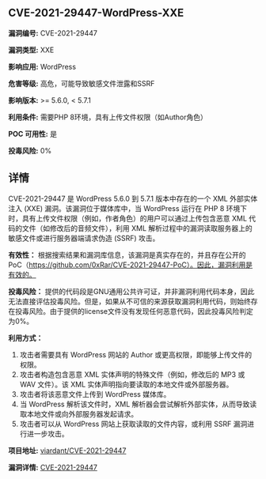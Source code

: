 ## CVE-2021-29447-WordPress-XXE

**漏洞编号:** CVE-2021-29447

**漏洞类型:** XXE

**影响应用:** WordPress

**危害等级:** 高危，可能导致敏感文件泄露和SSRF

**影响版本:** >= 5.6.0, < 5.7.1

**利用条件:** 需要PHP 8环境，具有上传文件权限（如Author角色）

**POC 可用性:** 是

**投毒风险:** 0%

## 详情

CVE-2021-29447 是 WordPress 5.6.0 到 5.7.1 版本中存在的一个 XML 外部实体注入 (XXE) 漏洞。该漏洞位于媒体库中，当 WordPress 运行在 PHP 8 环境下时，具有上传文件权限（例如，作者角色）的用户可以通过上传包含恶意 XML 代码的文件（如修改后的音频文件），利用 XML 解析过程中的漏洞读取服务器上的敏感文件或进行服务器端请求伪造 (SSRF) 攻击。

**有效性：** 根据搜索结果和漏洞库信息，该漏洞是真实存在的，并且存在公开的PoC（https://github.com/0xRar/CVE-2021-29447-PoC）。因此，漏洞利用是有效的。

**投毒风险：** 提供的代码段是GNU通用公共许可证，并非漏洞利用代码本身，因此无法直接评估投毒风险。但是，如果从不可信的来源获取漏洞利用代码，则始终存在投毒风险。由于提供的license文件没有发现任何恶意代码，因此投毒风险判定为0%。

**利用方式：**

1.  攻击者需要具有 WordPress 网站的 Author 或更高权限，即能够上传文件的权限。
2.  攻击者构造包含恶意 XML 实体声明的特殊文件（例如，修改后的 MP3 或 WAV 文件）。该 XML 实体声明指向要读取的本地文件或外部服务器。
3.  攻击者将该恶意文件上传到 WordPress 媒体库。
4.  当 WordPress 解析该文件时，XML 解析器会尝试解析外部实体，从而导致读取本地文件或向外部服务器发起请求。
5.  攻击者可以从 WordPress 网站上获取读取的文件内容，或利用 SSRF 漏洞进行进一步攻击。

**项目地址:** [viardant/CVE-2021-29447](https://github.com/viardant/CVE-2021-29447)

**漏洞详情:** [CVE-2021-29447](https://nvd.nist.gov/vuln/detail/CVE-2021-29447)
